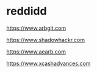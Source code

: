 # reddidd
https://www.arbgit.com

https://www.shadowhackr.com

https://www.aearb.com

https://www.xcashadvances.com
